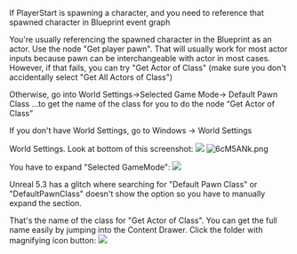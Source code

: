 
If PlayerStart is spawning a character, and you need to reference that spawned character in Blueprint event graph

You're usually referencing the spawned character in the Blueprint as an actor. Use the node "Get player pawn". That will usually work for most actor inputs because pawn can be interchangeable with actor in most cases. However, if that fails, you can try "Get Actor of Class" (make sure you don't accidentally select "Get All Actors of Class")

Otherwise, go into World Settings->Selected Game Mode→ Default Pawn Class
...to get the name of the class for you to do the node “Get Actor of Class”

If you don't have World Settings, go to Windows -> World Settings

World Settings. Look at bottom of this screenshot:
![](https://i.imgur.com/6cM5ANk.png)
![6cM5ANk.png](https://i.imgur.com/6cM5ANk.png)

You have to expand "Selected GameMode":
![](https://i.imgur.com/IoBhelz.png)

Unreal 5.3 has a glitch where searching for "Default Pawn Class" or "DefaultPawnClass" doesn't show the option so you have to manually expand the section.

That's the name of the class for "Get Actor of Class". You can get the full name easily by jumping into the Content Drawer. Click the folder with magnifying icon button:
![](https://i.imgur.com/D4rX6ML.png)
